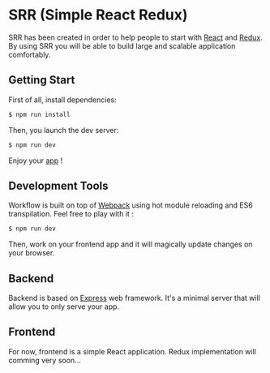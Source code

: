 # SRR (Simple React Redux)

SRR has been created in order to help people to start with [React](https://facebook.github.io/react/) and [Redux](http://redux.js.org/). By using SRR you will be able to build large and scalable application comfortably.

## Getting Start
First of all, install dependencies:
```bash
$ npm run install
```
Then, you launch the dev server:
```bash
$ npm run dev
```
Enjoy your [app](localhost:3000) !

## Development Tools
Workflow is built on top of  [Webpack](https://webpack.github.io/docs/) using hot module reloading and ES6 transpilation. Feel free to play with it :
```bash
$ npm run dev
```
 Then, work on your frontend app and it will magically update changes on your browser.

## Backend
Backend is based on [Express](http://expressjs.com/) web framework. It's a minimal server that will allow you to only serve your app.

## Frontend
For now, frontend is a simple React application. Redux implementation will comming very soon...
